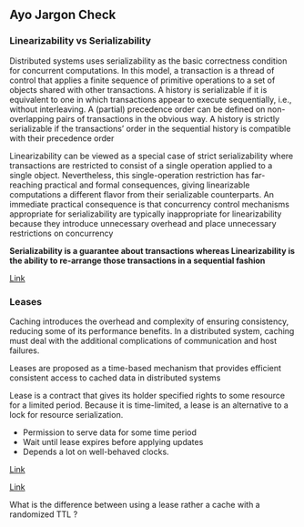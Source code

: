 ## Ayo Jargon Check

### Linearizability vs Serializability

Distributed systems uses serializability as the basic correctness condition for concurrent computations. In this model, a transaction is a thread of control that applies a finite sequence of primitive operations to a set of objects shared with other transactions. A history is serializable if it is equivalent to one in which transactions appear to execute sequentially, i.e., without interleaving. A (partial) precedence order can be defined on non-overlapping pairs of transactions in the obvious way. A history is strictly serializable if the transactions’ order in the sequential history is compatible with their precedence order

Linearizability can be viewed as a special case of strict serializability where transactions are restricted to consist of a single operation applied to a single object. Nevertheless, this single-operation restriction has far-reaching practical and formal consequences, giving linearizable computations a different flavor from their serializable counterparts. An immediate practical consequence is that concurrency control mechanisms appropriate for serializability are typically inappropriate for linearizability because they introduce unnecessary overhead and place unnecessary restrictions on concurrency

**Serializability is a guarantee about transactions whereas Linearizability is the ability to re-arrange those transactions in a sequential fashion**

[Link](https://accelazh.github.io/storage/Linearizability-Vs-Serializability-And-Distributed-Transactions-Copy)


### Leases

Caching introduces the overhead and complexity of ensuring consistency, reducing some of its performance benefits. In a distributed system, caching must deal with the additional complications of communication and host failures.

Leases are proposed as a time-based mechanism that provides efficient consistent access to cached data in distributed systems

Lease is a contract that gives its holder specified rights to some resource for a limited period. Because it is time-limited, a lease is an alternative to a lock for resource serialization.

- Permission to serve data for some time period
- Wait until lease expires before applying updates
- Depends a lot on well-behaved clocks.


[Link](https://blog.acolyer.org/2014/10/31/leases-an-efficient-fault-tolerant-mechanism-for-distributed-file-cache-consistency/)

[Link](https://zhu45.org/posts/2018/Mar/07/cache-lease-consistency-invalidation/)


What is the difference between using a lease rather a cache with a randomized TTL ?
